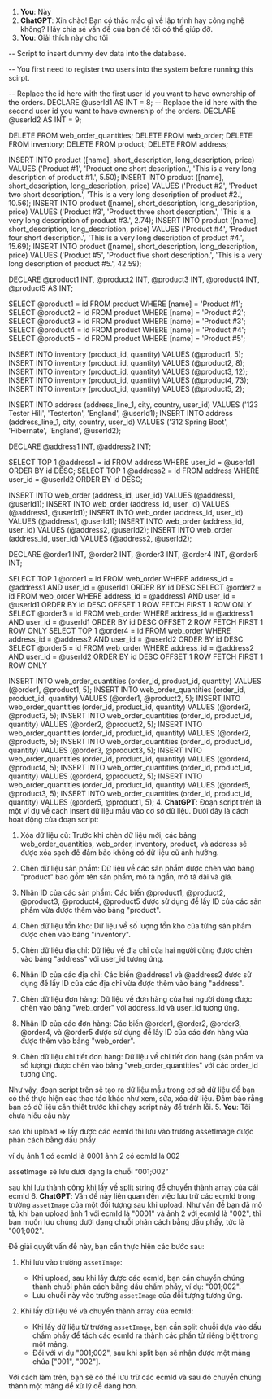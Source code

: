 1. **You**: Này
2. **ChatGPT**: Xin chào! Bạn có thắc mắc gì về lập trình hay công nghệ không? Hãy chia sẻ vấn đề của bạn để tôi có thể giúp đỡ.
3. **You**: Giải thích này cho tôi

-- Script to insert dummy dev data into the database.

-- You first need to register two users into the system before running this scirpt.

-- Replace the id here with the first user id you want to have ownership of the orders.
DECLARE @userId1 AS INT = 8;
-- Replace the id here with the second user id you want to have ownership of the orders.
DECLARE @userId2 AS INT = 9;

DELETE FROM web_order_quantities;
DELETE FROM web_order;
DELETE FROM inventory;
DELETE FROM product;
DELETE FROM address;

INSERT INTO product ([name], short_description, long_description, price) VALUES ('Product #1', 'Product one short description.', 'This is a very long description of product #1.', 5.50);
INSERT INTO product ([name], short_description, long_description, price) VALUES ('Product #2', 'Product two short description.', 'This is a very long description of product #2.', 10.56);
INSERT INTO product ([name], short_description, long_description, price) VALUES ('Product #3', 'Product three short description.', 'This is a very long description of product #3.', 2.74);
INSERT INTO product ([name], short_description, long_description, price) VALUES ('Product #4', 'Product four short description.', 'This is a very long description of product #4.', 15.69);
INSERT INTO product ([name], short_description, long_description, price) VALUES ('Product #5', 'Product five short description.', 'This is a very long description of product #5.', 42.59);

DECLARE @product1 INT, @product2 INT, @product3 INT, @product4 INT, @product5 AS INT;

SELECT @product1 = id FROM product WHERE [name] = 'Product #1';
SELECT @product2 = id FROM product WHERE [name] = 'Product #2';
SELECT @product3 = id FROM product WHERE [name] = 'Product #3';
SELECT @product4 = id FROM product WHERE [name] = 'Product #4';
SELECT @product5 = id FROM product WHERE [name] = 'Product #5';

INSERT INTO inventory (product_id, quantity) VALUES (@product1, 5);
INSERT INTO inventory (product_id, quantity) VALUES (@product2, 8);
INSERT INTO inventory (product_id, quantity) VALUES (@product3, 12);
INSERT INTO inventory (product_id, quantity) VALUES (@product4, 73);
INSERT INTO inventory (product_id, quantity) VALUES (@product5, 2);

INSERT INTO address (address_line_1, city, country, user_id) VALUES ('123 Tester Hill', 'Testerton', 'England', @userId1);
INSERT INTO address (address_line_1, city, country, user_id) VALUES ('312 Spring Boot', 'Hibernate', 'England', @userId2);

DECLARE @address1 INT, @address2 INT;

SELECT TOP 1 @address1 = id FROM address WHERE user_id = @userId1 ORDER BY id DESC;
SELECT TOP 1 @address2 = id FROM address WHERE user_id = @userId2 ORDER BY id DESC;

INSERT INTO web_order (address_id, user_id) VALUES (@address1, @userId1);
INSERT INTO web_order (address_id, user_id) VALUES (@address1, @userId1);
INSERT INTO web_order (address_id, user_id) VALUES (@address1, @userId1);
INSERT INTO web_order (address_id, user_id) VALUES (@address2, @userId2);
INSERT INTO web_order (address_id, user_id) VALUES (@address2, @userId2);

DECLARE @order1 INT, @order2 INT, @order3 INT, @order4 INT, @order5 INT;

SELECT TOP 1 @order1 = id FROM web_order WHERE address_id = @address1 AND user_id = @userId1 ORDER BY id DESC
SELECT @order2 = id FROM web_order WHERE address_id = @address1 AND user_id = @userId1 ORDER BY id DESC OFFSET 1 ROW FETCH FIRST 1 ROW ONLY
SELECT  @order3 = id FROM web_order WHERE address_id = @address1 AND user_id = @userId1 ORDER BY id DESC OFFSET 2 ROW FETCH FIRST 1 ROW ONLY
SELECT TOP 1 @order4 = id FROM web_order WHERE address_id = @address2 AND user_id = @userId2 ORDER BY id DESC
SELECT @order5 = id FROM web_order WHERE address_id = @address2 AND user_id = @userId2 ORDER BY id DESC OFFSET 1 ROW FETCH FIRST 1 ROW ONLY

INSERT INTO web_order_quantities (order_id, product_id, quantity) VALUES (@order1, @product1, 5);
INSERT INTO web_order_quantities (order_id, product_id, quantity) VALUES (@order1, @product2, 5);
INSERT INTO web_order_quantities (order_id, product_id, quantity) VALUES (@order2, @product3, 5);
INSERT INTO web_order_quantities (order_id, product_id, quantity) VALUES (@order2, @product2, 5);
INSERT INTO web_order_quantities (order_id, product_id, quantity) VALUES (@order2, @product5, 5);
INSERT INTO web_order_quantities (order_id, product_id, quantity) VALUES (@order3, @product3, 5);
INSERT INTO web_order_quantities (order_id, product_id, quantity) VALUES (@order4, @product4, 5);
INSERT INTO web_order_quantities (order_id, product_id, quantity) VALUES (@order4, @product2, 5);
INSERT INTO web_order_quantities (order_id, product_id, quantity) VALUES (@order5, @product3, 5);
INSERT INTO web_order_quantities (order_id, product_id, quantity) VALUES (@order5, @product1, 5);
4. **ChatGPT**: Đoạn script trên là một ví dụ về cách insert dữ liệu mẫu vào cơ sở dữ liệu. Dưới đây là cách hoạt động của đoạn script:

1. Xóa dữ liệu cũ: Trước khi chèn dữ liệu mới, các bảng web_order_quantities, web_order, inventory, product, và address sẽ được xóa sạch để đảm bảo không có dữ liệu cũ ảnh hưởng.

2. Chèn dữ liệu sản phẩm: Dữ liệu về các sản phẩm được chèn vào bảng "product" bao gồm tên sản phẩm, mô tả ngắn, mô tả dài và giá.

3. Nhận ID của các sản phẩm: Các biến @product1, @product2, @product3, @product4, @product5 được sử dụng để lấy ID của các sản phẩm vừa được thêm vào bảng "product".

4. Chèn dữ liệu tồn kho: Dữ liệu về số lượng tồn kho của từng sản phẩm được chèn vào bảng "inventory".

5. Chèn dữ liệu địa chỉ: Dữ liệu về địa chỉ của hai người dùng được chèn vào bảng "address" với user_id tương ứng.

6. Nhận ID của các địa chỉ: Các biến @address1 và @address2 được sử dụng để lấy ID của các địa chỉ vừa được thêm vào bảng "address".

7. Chèn dữ liệu đơn hàng: Dữ liệu về đơn hàng của hai người dùng được chèn vào bảng "web_order" với address_id và user_id tương ứng.

8. Nhận ID của các đơn hàng: Các biến @order1, @order2, @order3, @order4, và @order5 được sử dụng để lấy ID của các đơn hàng vừa được thêm vào bảng "web_order".

9. Chèn dữ liệu chi tiết đơn hàng: Dữ liệu về chi tiết đơn hàng (sản phẩm và số lượng) được chèn vào bảng "web_order_quantities" với các order_id tương ứng.

Như vậy, đoạn script trên sẽ tạo ra dữ liệu mẫu trong cơ sở dữ liệu để bạn có thể thực hiện các thao tác khác như xem, sửa, xóa dữ liệu. Đảm bảo rằng bạn có dữ liệu cần thiết trước khi chạy script này để tránh lỗi.
5. **You**: Tôi chưa hiểu câu này

sao khi upload => lấy được các ecmId thì lưu vào trường assetImage được phân cách bằng dấu phẩy

ví dụ ảnh 1 có ecmId là 0001 ảnh 2 có ecmId là 002

assetImage sẽ lưu dưới dạng là chuỗi “001;002”
 
sau khi lưu thành công khi lấy về split string để chuyển thành array của cái ecmId
6. **ChatGPT**: Vấn đề này liên quan đến việc lưu trữ các ecmId trong trường `assetImage` của một đối tượng sau khi upload. Như vấn đề bạn đã mô tả, khi bạn upload ảnh 1 với ecmId là "0001" và ảnh 2 với ecmId là "002", thì bạn muốn lưu chúng dưới dạng chuỗi phân cách bằng dấu phẩy, tức là "001;002".

Để giải quyết vấn đề này, bạn cần thực hiện các bước sau:

1. Khi lưu vào trường `assetImage`:
   - Khi upload, sau khi lấy được các ecmId, bạn cần chuyển chúng thành chuỗi phân cách bằng dấu chấm phẩy, ví dụ: "001;002".
   - Lưu chuỗi này vào trường `assetImage` của đối tượng tương ứng.

2. Khi lấy dữ liệu về và chuyển thành array của ecmId:
   - Khi lấy dữ liệu từ trường `assetImage`, bạn cần split chuỗi dựa vào dấu chấm phẩy để tách các ecmId ra thành các phần tử riêng biệt trong một mảng.
   - Đối với ví dụ "001;002", sau khi split bạn sẽ nhận được một mảng chứa ["001", "002"].

Với cách làm trên, bạn sẽ có thể lưu trữ các ecmId và sau đó chuyển chúng thành một mảng để xử lý dễ dàng hơn.